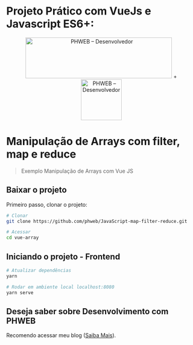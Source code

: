 # Projeto Prático com VueJs e Javascript ES6+: 

<p align="center"><img src="http://phweb.com.br/wp-content/uploads/2020/07/phweb-logo-2020.png" alt="PHWEB – Desenvolvedor" width="388" height="108" itemprop="logo"> + <img src="https://vuejs.org/images/logo.png" alt="PHWEB – Desenvolvedor" width="108" height="108" itemprop="logo"> </p>

# Manipulação de Arrays com filter, map e reduce

> Exemplo Manipulação de Arrays com Vue JS

## Baixar o projeto
Primeiro passo, clonar o projeto:
``` bash
# Clonar
git clone https://github.com/phweb/JavaScript-map-filter-reduce.git

# Acessar
cd vue-array
```

## Iniciando o projeto - Frontend
``` bash
# Atualizar dependências
yarn

# Rodar em ambiente local localhost:8080
yarn serve

```

## Deseja saber sobre Desenvolvimento com PHWEB
Recomendo acessar meu blog ([Saiba Mais](https://www.phweb.com.br)). 
